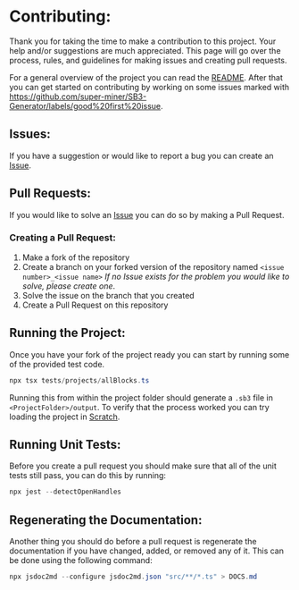 # Contributing:

Thank you for taking the time to make a contribution to this project. Your help and/or suggestions are much appreciated. This page will go over the process, rules, and guidelines for making issues and creating pull requests.

For a general overview of the project you can read the [README](README.md). After that you can get started on contributing by working on some issues marked with https://github.com/super-miner/SB3-Generator/labels/good%20first%20issue.

## Issues:

If you have a suggestion or would like to report a bug you can create an [Issue](https://github.com/super-miner/SB3-Generator/issues).

## Pull Requests:

If you would like to solve an [Issue](https://github.com/super-miner/SB3-Generator/issues) you can do so by making a Pull Request.

### Creating a Pull Request:
1. Make a fork of the repository
2. Create a branch on your forked version of the repository named `<issue number>_<issue name>` *If no Issue exists for the problem you would like to solve, please create one*.
3. Solve the issue on the branch that you created
4. Create a Pull Request on this repository

## Running the Project:
Once you have your fork of the project ready you can start by running some of the provided test code.
```powershell
npx tsx tests/projects/allBlocks.ts
```
Running this from within the project folder should generate a `.sb3` file in `<ProjectFolder>/output`. To verify that the process worked you can try loading the project in [Scratch](https://scratch.mit.edu).

## Running Unit Tests:
Before you create a pull request you should make sure that all of the unit tests still pass, you can do this by running:
```powershell
npx jest --detectOpenHandles
```

## Regenerating the Documentation:
Another thing you should do before a pull request is regenerate the documentation if you have changed, added, or removed any of it. This can be done using the following command:
```powershell
npx jsdoc2md --configure jsdoc2md.json "src/**/*.ts" > DOCS.md
```
